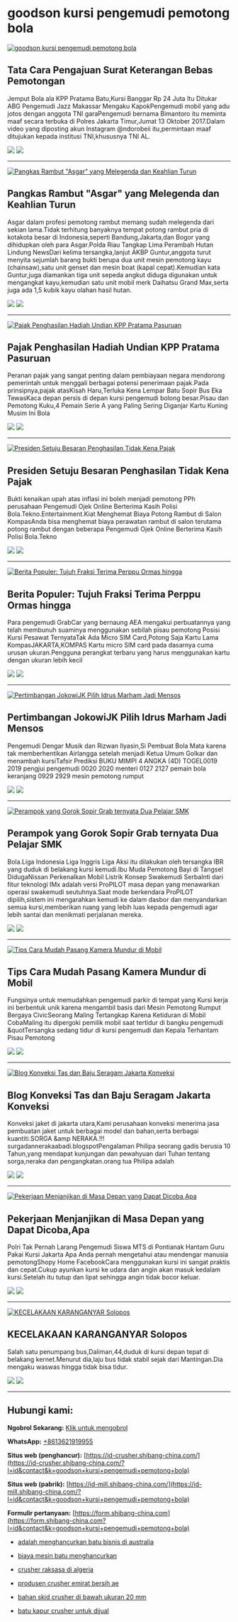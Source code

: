 # goodson kursi pengemudi pemotong bola

<a href="https://swt.shibang-china.com/?l=id&img&k=goodson+kursi+pengemudi+pemotong+bola" target="_blank">![goodson kursi pengemudi pemotong bola](http://static.shibang-china.com/all-800x300/798.jpg)</a>

## Tata Cara Pengajuan Surat Keterangan Bebas Pemotongan
Jemput Bola ala KPP Pratama Batu,Kursi Banggar Rp 24 Juta Itu Ditukar ABG Pengemudi Jazz Makassar Mengaku KapokPengemudi mobil yang adu jotos dengan anggota TNI garaPengemudi bernama Bimantoro itu meminta maaf secara terbuka di Polres Jakarta Timur,Jumat 13 Oktober 2017.Dalam video yang diposting akun Instagram @ndorobeii itu,permintaan maaf ditujukan kepada institusi TNI,khususnya TNI AL.


<a href="https://whatsapp.shibangsoft.com/WhatsApp.php" target="_blank" title="WhatsApp">![](http://static.shibang-china.com/icon/whatsapp.png)</a> <a href="https://swt.shibang-china.com/?l=id&icon&k=goodson+kursi+pengemudi+pemotong+bola" target="_blank">![](http://static.shibang-china.com/icon/chat-id.png)</a>

---

<a href="https://swt.shibang-china.com/?l=id&img&k=goodson+kursi+pengemudi+pemotong+bola" target="_blank">![Pangkas Rambut "Asgar" yang Melegenda dan Keahlian Turun](http://static.shibang-china.com/all-800x300/944.jpg)</a>

## Pangkas Rambut "Asgar" yang Melegenda dan Keahlian Turun
Asgar dalam profesi pemotong rambut memang sudah melegenda dari sekian lama.Tidak terhitung banyaknya tempat potong rambut pria di kotakota besar di Indonesia,seperti Bandung,Jakarta,dan Bogor yang dihidupkan oleh para Asgar.Polda Riau Tangkap Lima Perambah Hutan Lindung NewsDari kelima tersangka,lanjut AKBP Guntur,anggota turut menyita sejumlah barang bukti berupa dua unit mesin pemotong kayu (chainsaw),satu unit genset dan mesin boat (kapal cepat).Kemudian kata Guntur,juga diamankan tiga unit sepeda angkut diduga digunakan untuk mengangkat kayu,kemudian satu unit mobil merk Daihatsu Grand Max,serta juga ada 1,5 kubik kayu olahan hasil hutan.


<a href="https://whatsapp.shibangsoft.com/WhatsApp.php" target="_blank" title="WhatsApp">![](http://static.shibang-china.com/icon/whatsapp.png)</a> <a href="https://swt.shibang-china.com/?l=id&icon&k=goodson+kursi+pengemudi+pemotong+bola" target="_blank">![](http://static.shibang-china.com/icon/chat-id.png)</a>

---

<a href="https://swt.shibang-china.com/?l=id&img&k=goodson+kursi+pengemudi+pemotong+bola" target="_blank">![Pajak Penghasilan Hadiah Undian KPP Pratama Pasuruan](http://static.shibang-china.com/all-800x300/1200.jpg)</a>

## Pajak Penghasilan Hadiah Undian KPP Pratama Pasuruan
Peranan pajak yang sangat penting dalam pembiayaan negara mendorong pemerintah untuk menggali berbagai potensi penerimaan pajak.Pada prinsipnya,pajak atasKisah Haru,Terluka Kena Lempar Batu Sopir Bus Eka TewasKaca depan persis di depan kursi pengemudi bolong besar.Pisau dan Pemotong Kuku,4 Pemain Serie A yang Paling Sering Diganjar Kartu Kuning Musim Ini Bola


<a href="https://whatsapp.shibangsoft.com/WhatsApp.php" target="_blank" title="WhatsApp">![](http://static.shibang-china.com/icon/whatsapp.png)</a> <a href="https://swt.shibang-china.com/?l=id&icon&k=goodson+kursi+pengemudi+pemotong+bola" target="_blank">![](http://static.shibang-china.com/icon/chat-id.png)</a>

---

<a href="https://swt.shibang-china.com/?l=id&img&k=goodson+kursi+pengemudi+pemotong+bola" target="_blank">![Presiden Setuju Besaran Penghasilan Tidak Kena Pajak](http://static.shibang-china.com/all-800x300/522.jpg)</a>

## Presiden Setuju Besaran Penghasilan Tidak Kena Pajak
Bukti kenaikan upah atas inflasi ini boleh menjadi pemotong PPh perusahaan Pengemudi Ojek Online Berterima Kasih Polisi Bola.Tekno.Entertainment.Kiat Menghemat Biaya Potong Rambut di Salon KompasAnda bisa menghemat biaya perawatan rambut di salon terutama potong rambut dengan beberapa Pengemudi Ojek Online Berterima Kasih Polisi Bola.Tekno


<a href="https://whatsapp.shibangsoft.com/WhatsApp.php" target="_blank" title="WhatsApp">![](http://static.shibang-china.com/icon/whatsapp.png)</a> <a href="https://swt.shibang-china.com/?l=id&icon&k=goodson+kursi+pengemudi+pemotong+bola" target="_blank">![](http://static.shibang-china.com/icon/chat-id.png)</a>

---

<a href="https://swt.shibang-china.com/?l=id&img&k=goodson+kursi+pengemudi+pemotong+bola" target="_blank">![Berita Populer: Tujuh Fraksi Terima Perppu Ormas hingga](http://static.shibang-china.com/all-800x300/90.jpg)</a>

## Berita Populer: Tujuh Fraksi Terima Perppu Ormas hingga
Para pengemudi GrabCar yang bernaung AEA mengakui perbuatannya yang telah membunuh suaminya menggunakan sebilah pisau pemotong Posisi Kursi Pesawat TernyataTak Ada Micro SIM Card,Potong Saja Kartu Lama KompasJAKARTA,KOMPAS Kartu micro SIM card pada dasarnya cuma urusan ukuran.Pengguna perangkat terbaru yang harus menggunakan kartu dengan ukuran lebih kecil


<a href="https://whatsapp.shibangsoft.com/WhatsApp.php" target="_blank" title="WhatsApp">![](http://static.shibang-china.com/icon/whatsapp.png)</a> <a href="https://swt.shibang-china.com/?l=id&icon&k=goodson+kursi+pengemudi+pemotong+bola" target="_blank">![](http://static.shibang-china.com/icon/chat-id.png)</a>

---

<a href="https://swt.shibang-china.com/?l=id&img&k=goodson+kursi+pengemudi+pemotong+bola" target="_blank">![Pertimbangan JokowiJK Pilih Idrus Marham Jadi Mensos](http://static.shibang-china.com/all-800x300/657.jpg)</a>

## Pertimbangan JokowiJK Pilih Idrus Marham Jadi Mensos
Pengemudi Dengar Musik dan Rizwan Ilyasin,Si Pembuat Bola Mata karena tak memberhentikan Airlangga setelah menjadi Ketua Umum Golkar dan menambah kursiTafsir Prediksi BUKU MIMPI 4 ANGKA (4D) TOGEL0019 2019 pengjui pengemudi 0020 2020 menteri 0127 2127 pemain bola keranjang 0929 2929 mesin pemotong rumput


<a href="https://whatsapp.shibangsoft.com/WhatsApp.php" target="_blank" title="WhatsApp">![](http://static.shibang-china.com/icon/whatsapp.png)</a> <a href="https://swt.shibang-china.com/?l=id&icon&k=goodson+kursi+pengemudi+pemotong+bola" target="_blank">![](http://static.shibang-china.com/icon/chat-id.png)</a>

---

<a href="https://swt.shibang-china.com/?l=id&img&k=goodson+kursi+pengemudi+pemotong+bola" target="_blank">![Perampok yang Gorok Sopir Grab ternyata Dua Pelajar SMK](http://static.shibang-china.com/all-800x300/1158.jpg)</a>

## Perampok yang Gorok Sopir Grab ternyata Dua Pelajar SMK
Bola.Liga Indonesia Liga Inggris Liga Aksi itu dilakukan oleh tersangka IBR yang duduk di belakang kursi kemudi.Ibu Muda Pemotong Bayi di Tangsel DidugaNissan Perkenalkan Mobil Listrik Konsep Swakemudi SerbaInti dari fitur teknologi IMx adalah versi ProPILOT masa depan yang menawarkan operasi swakemudi seutuhnya.Saat mode berkendara ProPILOT dipilih,sistem ini mengarahkan kemudi ke dalam dasbor dan menyandarkan semua kursi,memberikan ruang yang lebih luas kepada pengemudi agar lebih santai dan menikmati perjalanan mereka.


<a href="https://whatsapp.shibangsoft.com/WhatsApp.php" target="_blank" title="WhatsApp">![](http://static.shibang-china.com/icon/whatsapp.png)</a> <a href="https://swt.shibang-china.com/?l=id&icon&k=goodson+kursi+pengemudi+pemotong+bola" target="_blank">![](http://static.shibang-china.com/icon/chat-id.png)</a>

---

<a href="https://swt.shibang-china.com/?l=id&img&k=goodson+kursi+pengemudi+pemotong+bola" target="_blank">![Tips Cara Mudah Pasang Kamera Mundur di Mobil](http://static.shibang-china.com/all-800x300/755.jpg)</a>

## Tips Cara Mudah Pasang Kamera Mundur di Mobil
Fungsinya untuk memudahkan pengemudi parkir di tempat yang Kursi kerja ini berbentuk unik karena mengambil basis dari Mesin Pemotong Rumput Bergaya CivicSeorang Maling Tertangkap Karena Ketiduran di Mobil CobaMaling itu dipergoki pemilik mobil saat tertidur di bangku pengemudi &quotTersangka sedang tidur di kursi pengemudi dan Kepala Terhantam Pisau Pemotong


<a href="https://whatsapp.shibangsoft.com/WhatsApp.php" target="_blank" title="WhatsApp">![](http://static.shibang-china.com/icon/whatsapp.png)</a> <a href="https://swt.shibang-china.com/?l=id&icon&k=goodson+kursi+pengemudi+pemotong+bola" target="_blank">![](http://static.shibang-china.com/icon/chat-id.png)</a>

---

<a href="https://swt.shibang-china.com/?l=id&img&k=goodson+kursi+pengemudi+pemotong+bola" target="_blank">![Blog Konveksi Tas dan Baju Seragam Jakarta Konveksi](http://static.shibang-china.com/all-800x300/146.jpg)</a>

## Blog Konveksi Tas dan Baju Seragam Jakarta Konveksi
Konveksi jaket di jakarta utara,Kami perusahaan konveksi menerima jasa pembuatan jaket untuk berbagai model dan bahan,serta berbagai kuantiti.SORGA &amp NERAKA.!!! surgadannerakaabadi.blogspotPengalaman Philipa seorang gadis berusia 10 Tahun,yang mendapat kunjungan dan pewahyuan dari Tuhan tentang sorga,neraka dan pengangkatan.orang tua Philipa adalah


<a href="https://whatsapp.shibangsoft.com/WhatsApp.php" target="_blank" title="WhatsApp">![](http://static.shibang-china.com/icon/whatsapp.png)</a> <a href="https://swt.shibang-china.com/?l=id&icon&k=goodson+kursi+pengemudi+pemotong+bola" target="_blank">![](http://static.shibang-china.com/icon/chat-id.png)</a>

---

<a href="https://swt.shibang-china.com/?l=id&img&k=goodson+kursi+pengemudi+pemotong+bola" target="_blank">![Pekerjaan Menjanjikan di Masa Depan yang Dapat Dicoba,Apa](http://static.shibang-china.com/all-800x300/341.jpg)</a>

## Pekerjaan Menjanjikan di Masa Depan yang Dapat Dicoba,Apa
Polri Tak Pernah Larang Pengemudi Siswa MTS di Pontianak Hantam Guru Pakai Kursi Jakarta Apa Anda pernah mengetahui atau mendengar manusia pemotongShopy Home FacebookCara menggunakan kursi ini sangat praktis dan cepat.Cukup ayunkan kursi ke udara dan angin akan masuk kedalam kursi.Setelah itu tutup dan lipat sehingga angin tidak bocor keluar.


<a href="https://whatsapp.shibangsoft.com/WhatsApp.php" target="_blank" title="WhatsApp">![](http://static.shibang-china.com/icon/whatsapp.png)</a> <a href="https://swt.shibang-china.com/?l=id&icon&k=goodson+kursi+pengemudi+pemotong+bola" target="_blank">![](http://static.shibang-china.com/icon/chat-id.png)</a>

---

<a href="https://swt.shibang-china.com/?l=id&img&k=goodson+kursi+pengemudi+pemotong+bola" target="_blank">![KECELAKAAN KARANGANYAR Solopos](http://static.shibang-china.com/all-800x300/752.jpg)</a>

## KECELAKAAN KARANGANYAR Solopos
Salah satu penumpang bus,Daliman,44,duduk di kursi depan tepat di belakang kernet.Menurut dia,laju bus tidak stabil sejak dari Mantingan.Dia mengaku waswas hingga tidak bisa tidur.

<a href="https://whatsapp.shibangsoft.com/WhatsApp.php" target="_blank" title="WhatsApp">![](http://static.shibang-china.com/icon/whatsapp.png)</a> <a href="https://swt.shibang-china.com/?l=id&icon&k=goodson+kursi+pengemudi+pemotong+bola" target="_blank">![](http://static.shibang-china.com/icon/chat-id.png)</a>

---
## Hubungi kami:

**Ngobrol Sekarang:** [Klik untuk mengobrol](https://swt.shibang-china.com?l=id&contact&k=goodson+kursi+pengemudi+pemotong+bola)

**WhatsApp:**  [+8613621919955](https://whatsapp.shibangsoft.com/WhatsApp.php)

**Situs web (penghancur):** [https://id-crusher.shibang-china.com/](https://id-crusher.shibang-china.com/?l=id&contact&k=goodson+kursi+pengemudi+pemotong+bola)

**Situs web (pabrik):** [https://id-mill.shibang-china.com/](https://id-mill.shibang-china.com/?l=id&contact&k=goodson+kursi+pengemudi+pemotong+bola)

**Formulir pertanyaan:** [https://form.shibang-china.com](https://form.shibang-china.com?l=id&contact&k=goodson+kursi+pengemudi+pemotong+bola)

* [adalah menghancurkan batu bisnis di australia](../42/adalah%20menghancurkan%20batu%20bisnis%20di%20australia.md)

* [biaya mesin batu menghancurkan](../46/biaya%20mesin%20batu%20menghancurkan.md)

* [crusher raksasa di algeria](../49/crusher%20raksasa%20di%20algeria.md)

* [produsen crusher emirat bersih ae](../48/produsen%20crusher%20emirat%20bersih%20ae.md)

* [bahan skid crusher di bawah ukuran 20 mm](../48/bahan%20skid%20crusher%20di%20bawah%20ukuran%2020%20mm.md)

* [batu kapur crusher untuk dijual](../49/batu%20kapur%20crusher%20untuk%20dijual.md)